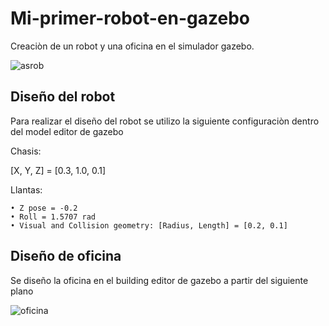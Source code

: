 # Mi-primer-robot-en-gazebo
Creaciòn de un robot y una oficina en el simulador gazebo.

![asrob](https://user-images.githubusercontent.com/77514478/113382478-c2c6dc80-933e-11eb-91b6-f1d5b3ea2b7f.jpg)

## Diseño del robot
Para realizar el diseño del robot se utilizo la siguiente configuraciòn dentro del model editor de gazebo

Chasis:

[X, Y, Z] = [0.3, 1.0, 0.1]

Llantas:

    • Z pose = -0.2
    • Roll = 1.5707 rad
    • Visual and Collision geometry: [Radius, Length] = [0.2, 0.1]
    
## Diseño de oficina
Se diseño la oficina en el building editor de gazebo a partir del siguiente plano

![oficina](https://user-images.githubusercontent.com/77514478/113383643-9a8cad00-9341-11eb-8288-389c225b1e2b.jpg)

